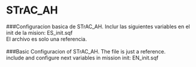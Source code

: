 # STrAC_AH

###Configuracion basica de STrAC_AH.
Inclur las siguientes variables en el init de la mision: ES_init.sqf</br>
El archivo es solo una referencia.</br></br>
###Basic Configuracion of STrAC_AH.
The file is just a reference.</br>
include and configure next variables in mission init: EN_init.sqf

